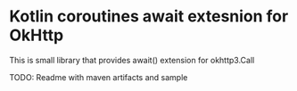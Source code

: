 # Kotlin coroutines await extesnion for OkHttp

This is small library that provides await() extension for okhttp3.Call

TODO: Readme with maven artifacts and sample 
